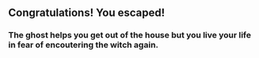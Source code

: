 
## Congratulations! You escaped!
### The ghost helps you get out of the house but you live your life in fear of encoutering the witch again. 